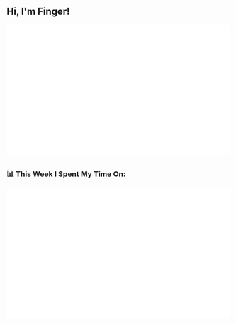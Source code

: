 <h2> Hi, I'm Finger!</h2>

<img align="right" src="https://raw.githubusercontent.com/spianmo/github-stats/master/generated/overview.svg#gh-light-mode-only">

<!-- <img align="right" height="160em" src="https://github-readme-stats-eight-theta.vercel.app/api/top-langs/?username=spianmo&layout=compact&langs_count=8&theme=algolia"/>	 -->
	
```go
package main

type Me struct {
	Name   string
	Job    string
	Code   string
	Skills string
}

func main() {
	me := &Me{
		Name:   "Finger",
		Job:    "Client-side Engineer",
		Code:   "Java, Kotlin, C#, Rust and C++ and Others",
		Skills: "Android, Security, Cross-platform client, NLP, CV, ASR ^o^",
	}
	_ = me
}
```


<h3>📊 This Week I Spent My Time On:</h3>
<img align='right' src="https://raw.githubusercontent.com/spianmo/github-stats/master/generated/languages.svg#gh-light-mode-only">

<!--START_SECTION:waka-->

```txt
HTML             4 hrs 23 mins   ███████████▓░░░░░░░░░░░░░   47.24 %
TypeScript       2 hrs 18 mins   ██████▒░░░░░░░░░░░░░░░░░░   24.85 %
JavaScript       55 mins         ██▒░░░░░░░░░░░░░░░░░░░░░░   09.95 %
Vue.js           34 mins         █▓░░░░░░░░░░░░░░░░░░░░░░░   06.10 %
Jupyter          24 mins         █░░░░░░░░░░░░░░░░░░░░░░░░   04.39 %
```

<!--END_SECTION:waka-->
